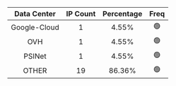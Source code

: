 | Data Center | IP Count | Percentage | Freq |
|:------------:|:--------:|:-----------:|:-----:|
| Google-Cloud | 1 | 4.55% | 🟢 |
| OVH | 1 | 4.55% | 🟢 |
| PSINet | 1 | 4.55% | 🟢 |
| OTHER | 19 | 86.36% | 🟢 |
